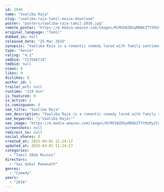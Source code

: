 ```yaml
---
id: 2046
name: "Vaaliba Raja"
slug: "vaaliba-raja-tamil-movie-download"
poster: "posters/vaaliba-raja-tamil-2016.jpg"
remote_poster: "https://m.media-amazon.com/images/M/MV5BZDUyMDBkZTYtMzMyZC00ODRkLWE3ZjMtYjFlNzFhMWM2OWU3XkEyXkFqcGdeQXVyNjYwOTUzMjA@._V1_SX300.jpg"
original_language: "Tamil"
dubbed_in: null
released_date: "25 Mar 2016"
synopsis: "Vaaliba Raja is a romantic comedy laced with family sentiments. Santhanam is playing the role of a psychiatrist in the film."
type: "movie"
rating: "4.1"
imdbid: "tt3566718"
tmdbid: null
views: 0
likes: 0
dislikes: 0
author_id: 1
trailer_url: null
runtime: "119 min"
is_featured: 0
is_active: 1
is_comingsoon: 0
seo_title: "Vaaliba Raja"
seo_description: "Vaaliba Raja is a romantic comedy laced with family sentiments. Santhanam is playing the role of a psychiatrist in the film."
seo_keywords: "\"Vaaliba Raja\""
seo_image: "https://m.media-amazon.com/images/M/MV5BZDUyMDBkZTYtMzMyZC00ODRkLWE3ZjMtYjFlNzFhMWM2OWU3XkEyXkFqcGdeQXVyNjYwOTUzMjA@._V1_SX300.jpg"
screenshots: null
redirect_to: null
social_shares: 0
created_at: 2025-04-01 11:24:17
updated_at: 2025-04-01 11:24:17
categories:
  - "Tamil 2016 Movies"
directors:
  - "Sai Gokul Ramanath"
genres:
  - "Comedy"
years:
  - "2016"
---
```

